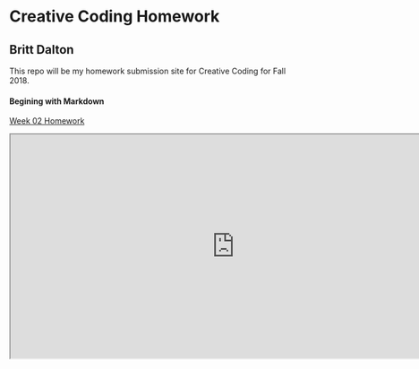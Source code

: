 # Creative Coding Homework #

## Britt Dalton ##

This repo will be my homework submission site for Creative Coding for Fall 2018.

#### Begining with Markdown ####
[Week 02 Homework](https://brittdalton.github.io/Creative_Coding_HW/HW_02/)
<iframe src="https://brittdalton.github.io/Creative_Coding_HW/HW_02/" width="800" height="400"> </iframe>
